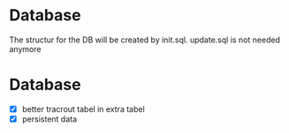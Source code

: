 # Database
The structur for the DB will be created by init.sql. update.sql is not needed anymore
# Database
- [x] better tracrout tabel in extra tabel
- [x] persistent data